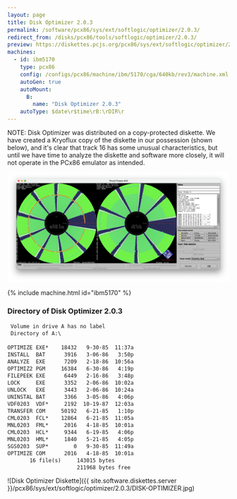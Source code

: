 ```yaml
---
layout: page
title: Disk Optimizer 2.0.3
permalink: /software/pcx86/sys/ext/softlogic/optimizer/2.0.3/
redirect_from: /disks/pcx86/tools/softlogic/optimizer/2.0.3/
preview: https://diskettes.pcjs.org/pcx86/sys/ext/softlogic/optimizer/2.0.3/DISK-OPTIMIZER.jpg
machines:
  - id: ibm5170
    type: pcx86
    config: /configs/pcx86/machine/ibm/5170/cga/640kb/rev3/machine.xml
    autoGen: true
    autoMount:
      B:
        name: "Disk Optimizer 2.0.3"
    autoType: $date\r$time\rB:\rDIR\r
---
```


NOTE: Disk Optimizer was distributed on a copy-protected diskette.  We have created a Kryoflux copy
of the diskette in our possession (shown below), and it's clear that track 16 has some unusual characteristics,
but until we have time to analyze the diskette and software more closely, it will not operate in the PCx86
emulator as intended.

![DISK-OPTIMIZER-HxC](DISK-OPTIMIZER-HxC.png)

{% include machine.html id="ibm5170" %}

### Directory of Disk Optimizer 2.0.3

     Volume in drive A has no label
     Directory of A:\

    OPTIMIZE EXE*    18432   9-30-85  11:37a
    INSTALL  BAT      3916   3-06-86   3:50p
    ANALYZE  EXE      7209   2-18-86  10:56a
    OPTIMIZ2 PGM     16384   6-30-86   4:19p
    FILEPEEK EXE      6449   2-16-86   3:48p
    LOCK     EXE      3352   2-06-86  10:02a
    UNLOCK   EXE      3443   2-06-86  10:24a
    UNINSTAL BAT      3366   3-05-86   4:06p
    VDF0203  VDF*     2192  10-19-87  12:03a
    TRANSFER COM     50192   6-21-85   1:10p
    CML0203  FCL*    12864   6-21-85  11:05a
    MNL0203  FML*     2016   4-18-85  10:01a
    CML0203  HCL*     9344   6-19-85   4:06p
    MNL0203  HML*     1840   5-21-85   4:05p
    SGS0203  SUP*        0   9-30-85  11:49a
    OPTIMIZE COM      2016   4-18-85  10:01a
           16 file(s)     143015 bytes
                          211968 bytes free

![Disk Optimizer Diskette]({{ site.software.diskettes.server }}/pcx86/sys/ext/softlogic/optimizer/2.0.3/DISK-OPTIMIZER.jpg)
